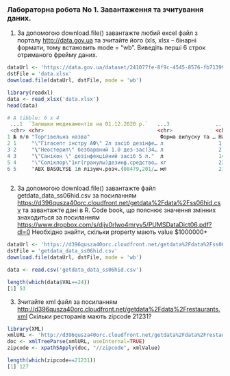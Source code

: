 ### Лабораторна робота No 1. Завантаження та зчитування даних.

1. За допомогою download.file() завантажте любий excel файл з порталу http://data.gov.ua та зчитайте його (xls, xlsx – бінарні формати, тому встановить mode = “wb”. Виведіть перші 6 строк отриманого фрейму даних.
                                     
 ```R
dataUrl <- 'https://data.gov.ua/dataset/241077fe-8f9c-4545-8576-fb71399f2037/resource/31c2ff62-faf1-445d-94c7-8baed2063c36/download/zalishki-medikamentivna-01-12-2020-r.xlsx'
dstFile = 'data.xlsx'
download.file(dataUrl, dstFile, mode = 'wb')

library(readxl)
data <- read_xlsx('data.xlsx')
head(data)

# A tibble: 6 x 4
  ...1  `Залишки медикаментів на 01.12.2020 р.`   ...3               ...4         
  <chr> <chr>                                     <chr>              <chr>        
1 № п/п "Торгівельна назва"                       Форма випуску та … Наявна кільк…
2 1     "\"Гігасепт інстру АФ\" 2л засіб дезінфе… л                  1.3919999999…
3 2     "\"Неостерил\" безбарвний 1.0 дез-зас(34… л                  2            
4 3     "\"Санікон \" дезінфекційний засіб 5 л."  л                  14.31        
5 4     "\"Соліклор\"1кг(гранулы)дезинф.средство… кг                 23.1         
6 5     "ABX BASOLYSE 1л лізуюч.розч.(08479,201/… мл                 2136  
                                                                                                                                                                                                                                                                                                                                                           
```
2. За допомогою download.file() завантажте файл getdata_data_ss06hid.csv за посиланням https://d396qusza40orc.cloudfront.net/getdata%2Fdata%2Fss06hid.csv та завантажте дані в R. Code book, що пояснює значення змінних знаходиться за посиланням https://www.dropbox.com/s/dijv0rlwo4mryv5/PUMSDataDict06.pdf?dl=0
   Необхідно знайти, скільки property мають value $1000000+
  
  ```R
dataUrl <- 'https://d396qusza40orc.cloudfront.net/getdata%2Fdata%2Fss06hid.csv'
dstFile = 'getdata_data_ss06hid.csv'
download.file(dataUrl, dstFile, mode = 'wb')

data <- read.csv('getdata_data_ss06hid.csv')

length(which(data$VAL==24))
[1] 53
```
3. Зчитайте xml файл за посиланням
http://d396qusza40orc.cloudfront.net/getdata%2Fdata%2Frestaurants.xml
Скільки ресторанів мають zipcode 21231?

```R
library(XML)
xmlURL <- 'http://d396qusza40orc.cloudfront.net/getdata%2Fdata%2Frestaurants.xml'
doc <- xmlTreeParse(xmlURL, useInternal=TRUE)
zipcode <- xpathSApply(doc, "//zipcode", xmlValue)

length(which(zipcode==21231))                                                                                                                         
[1] 127
```
